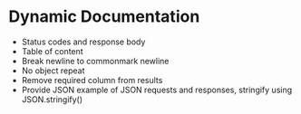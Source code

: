 # Dynamic Documentation

- Status codes and response body
- Table of content
- Break newline to commonmark newline
- No object repeat
- Remove required column from results
- Provide JSON example of JSON requests and responses, stringify using JSON.stringify()
